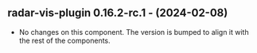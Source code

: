   ## radar-vis-plugin 0.16.2-rc.1 - (2024-02-08)
  
  * No changes on this component. The version is bumped to align it
    with the rest of the components.
